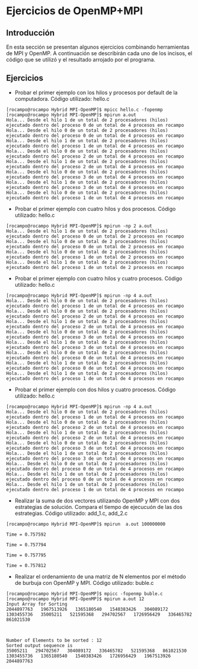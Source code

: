 Ejercicios de OpenMP+MPI
========================

Introducción
------------

En esta sección se presentan algunos ejercicios combinando herramientas de MPI y OpenMP. A continuación se describirán cada uno de los incisos, el código que se utilizó y el resultado arrojado por el programa.

Ejercicios
----------

* Probar el primer ejemplo con los hilos y procesos por default de la computadora. Código utilizado: hello.c

```
[rocampo@rocampo Hybrid MPI-OpenMP]$ mpicc hello.c -fopenmp
[rocampo@rocampo Hybrid MPI-OpenMP]$ mpirun a.out
Hola... Desde el hilo 1 de un total de 2 procesadores (hilos) ejecutado dentro del proceso 0 de un total de 4 procesos en rocampo
Hola... Desde el hilo 0 de un total de 2 procesadores (hilos) ejecutado dentro del proceso 0 de un total de 4 procesos en rocampo
Hola... Desde el hilo 1 de un total de 2 procesadores (hilos) ejecutado dentro del proceso 1 de un total de 4 procesos en rocampo
Hola... Desde el hilo 0 de un total de 2 procesadores (hilos) ejecutado dentro del proceso 2 de un total de 4 procesos en rocampo
Hola... Desde el hilo 1 de un total de 2 procesadores (hilos) ejecutado dentro del proceso 2 de un total de 4 procesos en rocampo
Hola... Desde el hilo 0 de un total de 2 procesadores (hilos) ejecutado dentro del proceso 3 de un total de 4 procesos en rocampo
Hola... Desde el hilo 1 de un total de 2 procesadores (hilos) ejecutado dentro del proceso 3 de un total de 4 procesos en rocampo
Hola... Desde el hilo 0 de un total de 2 procesadores (hilos) ejecutado dentro del proceso 1 de un total de 4 procesos en rocampo
```

* Probar el primer ejemplo con cuatro hilos y dos procesos. Código utilizado: hello.c

```
[rocampo@rocampo Hybrid MPI-OpenMP]$ mpirun -np 2 a.out
Hola... Desde el hilo 1 de un total de 2 procesadores (hilos) ejecutado dentro del proceso 0 de un total de 2 procesos en rocampo
Hola... Desde el hilo 0 de un total de 2 procesadores (hilos) ejecutado dentro del proceso 0 de un total de 2 procesos en rocampo
Hola... Desde el hilo 0 de un total de 2 procesadores (hilos) ejecutado dentro del proceso 1 de un total de 2 procesos en rocampo
Hola... Desde el hilo 1 de un total de 2 procesadores (hilos) ejecutado dentro del proceso 1 de un total de 2 procesos en rocampo
```

* Probar el primer ejemplo con cuatro hilos y cuatro procesos. Código utilizado: hello.c

```
[rocampo@rocampo Hybrid MPI-OpenMP]$ mpirun -np 4 a.out
Hola... Desde el hilo 0 de un total de 2 procesadores (hilos) ejecutado dentro del proceso 1 de un total de 4 procesos en rocampo
Hola... Desde el hilo 0 de un total de 2 procesadores (hilos) ejecutado dentro del proceso 2 de un total de 4 procesos en rocampo
Hola... Desde el hilo 1 de un total de 2 procesadores (hilos) ejecutado dentro del proceso 2 de un total de 4 procesos en rocampo
Hola... Desde el hilo 0 de un total de 2 procesadores (hilos) ejecutado dentro del proceso 3 de un total de 4 procesos en rocampo
Hola... Desde el hilo 1 de un total de 2 procesadores (hilos) ejecutado dentro del proceso 3 de un total de 4 procesos en rocampo
Hola... Desde el hilo 0 de un total de 2 procesadores (hilos) ejecutado dentro del proceso 0 de un total de 4 procesos en rocampo
Hola... Desde el hilo 1 de un total de 2 procesadores (hilos) ejecutado dentro del proceso 0 de un total de 4 procesos en rocampo
Hola... Desde el hilo 1 de un total de 2 procesadores (hilos) ejecutado dentro del proceso 1 de un total de 4 procesos en rocampo
```

* Probar el primer ejemplo con dos hilos y cuatro procesos. Código utilizado: hello.c

```
[rocampo@rocampo Hybrid MPI-OpenMP]$ mpirun -np 4 a.out
Hola... Desde el hilo 0 de un total de 2 procesadores (hilos) ejecutado dentro del proceso 1 de un total de 4 procesos en rocampo
Hola... Desde el hilo 0 de un total de 2 procesadores (hilos) ejecutado dentro del proceso 2 de un total de 4 procesos en rocampo
Hola... Desde el hilo 1 de un total de 2 procesadores (hilos) ejecutado dentro del proceso 2 de un total de 4 procesos en rocampo
Hola... Desde el hilo 0 de un total de 2 procesadores (hilos) ejecutado dentro del proceso 3 de un total de 4 procesos en rocampo
Hola... Desde el hilo 1 de un total de 2 procesadores (hilos) ejecutado dentro del proceso 3 de un total de 4 procesos en rocampo
Hola... Desde el hilo 0 de un total de 2 procesadores (hilos) ejecutado dentro del proceso 0 de un total de 4 procesos en rocampo
Hola... Desde el hilo 1 de un total de 2 procesadores (hilos) ejecutado dentro del proceso 0 de un total de 4 procesos en rocampo
Hola... Desde el hilo 1 de un total de 2 procesadores (hilos) ejecutado dentro del proceso 1 de un total de 4 procesos en rocampo
```

* Realizar la suma de dos vectores utilizando OpenMP y MPI con dos estrategias de solución. Compara el tiempo de ejecucuón de las dos estrategias. Código utilizado: add_1.c, add_2.c

```
[rocampo@rocampo Hybrid MPI-OpenMP]$ mpirun  a.out 100000000

Time = 0.757592

Time = 0.757794

Time = 0.757795

Time = 0.757812
```

* Realizar el ordenamiento de una matriz de N elementos por el método de burbuja con OpenMP y MPI. Código utilizado: buble.c

```
[rocampo@rocampo Hybrid MPI-OpenMP]$ mpicc -fopenmp buble.c
[rocampo@rocampo Hybrid MPI-OpenMP]$ mpirun a.out 12
Input Array for Sorting 
2044897763   1967513926   1365180540   1540383426   304089172   1303455736   35005211   521595368   294702567   1726956429   336465782   861021530   



Number of Elements to be sorted : 12 
Sorted output sequence is
35005211   294702567   304089172   336465782   521595368   861021530   1303455736   1365180540   1540383426   1726956429   1967513926   2044897763   
```
